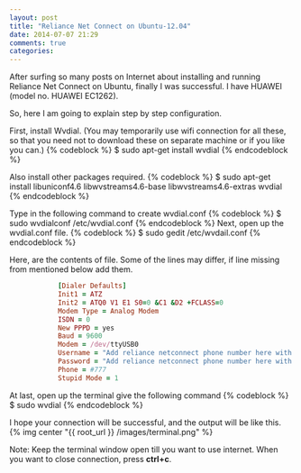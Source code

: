 ```yaml
---
layout: post
title: "Reliance Net Connect on Ubuntu-12.04"
date: 2014-07-07 21:29
comments: true
categories: 
---
```

After surfing so many posts on Internet about installing and running Reliance Net Connect on Ubuntu, finally I was successful.
I have HUAWEI (model no. HUAWEI EC1262).

So, here I am going to explain step by step configuration.

First, install Wvdial.
(You may temporarily use wifi connection for all these, so that you need not to download these on separate machine or if you like you can.)
{% codeblock %}
$ sudo apt-get install wvdial
{% endcodeblock %}

Also install other packages required.
{% codeblock %}
$ sudo apt-get install libuniconf4.6 libwvstreams4.6-base libwvstreams4.6-extras wvdial
{% endcodeblock %}

Type in the following command to create wvdial.conf
{% codeblock %}
$ sudo wvdialconf /etc/wvdial.conf
{% endcodeblock %}
Next, open up the wvdial.conf file.
{% codeblock %}
$ sudo gedit /etc/wvdail.conf
{% endcodeblock %}

Here, are the contents of file. Some of the lines may differ, if line missing from mentioned below add them.
```ruby /etc/wvdail.conf
			[Dialer Defaults]
			Init1 = ATZ
			Init2 = ATQ0 V1 E1 S0=0 &C1 &D2 +FCLASS=0
			Modem Type = Analog Modem
			ISDN = 0
			New PPPD = yes
			Baud = 9600
			Modem = /dev/ttyUSB0
			Username = "Add reliance netconnect phone number here with out quotes"
			Password = "Add reliance netconnect phone number here with out quotes"
			Phone = #777
			Stupid Mode = 1
```
At last, open up the terminal give the following command
{% codeblock %}
$ sudo wvdial
{% endcodeblock %}

I hope your connection will be successful, and the output will be like this.
{% img center "{{ root_url }} /images/terminal.png" %}

Note: Keep the terminal window open till you want to use internet. When you want to close connection, press <b>ctrl+c</b>.
